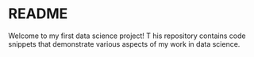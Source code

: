 # README

Welcome to my first data science project! T
his repository contains code snippets that demonstrate various aspects of my work in data science.
